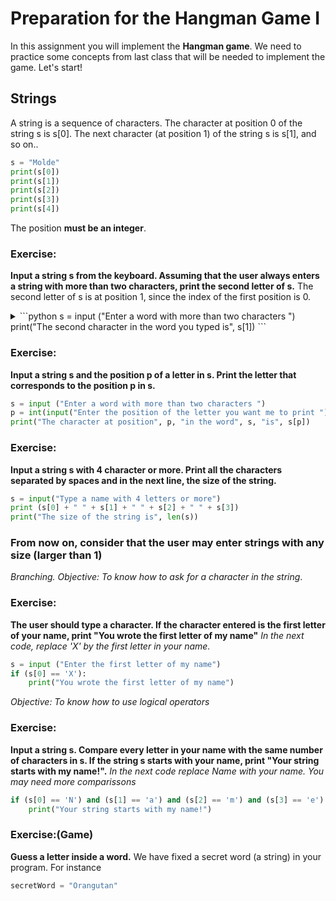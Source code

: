 # Preparation for the Hangman Game I
In this assignment you will implement the **Hangman game**. 
We need to practice some concepts from last class that will be needed to implement the game. 
Let's start!

## Strings 
A string is a sequence of characters. The character at position 0 of the string s is s[0]. The next character (at position 1) of the string s is s[1], and so on.. 
```python
s = "Molde"
print(s[0])
print(s[1])
print(s[2])
print(s[3])
print(s[4])
```
The position **must be an integer**.

### Exercise: 
**Input a string s from the keyboard. Assuming that the user always enters a string with more than two characters, print the second letter of s.**
The second letter of s is at position 1, since the index of the first position is 0.
<details><summary>
```python
s = input ("Enter a word with more than two characters ")
print("The second character in the word you typed is", s[1])
```
</summary></details>
  
### Exercise: 
**Input a string s and the position p of a letter in s. Print the letter that corresponds to the position p in s.**
```python
s = input ("Enter a word with more than two characters ")
p = int(input("Enter the position of the letter you want me to print "))
print("The character at position", p, "in the word", s, "is", s[p])
```
### Exercise:
**Input a string s with 4 character or more. Print all the characters separated by spaces and in the next line, the size of the string.**
```python
s = input("Type a name with 4 letters or more")
print (s[0] + " " + s[1] + " " + s[2] + " " + s[3])
print("The size of the string is", len(s))
```
### From now on, consider that the user may enter strings with any size (larger than 1)

*Branching. Objective: To know how to ask for a character in the string*.
### Exercise: 
**The user should type a character. If the character entered is the first letter of your name, print "You wrote the first letter of my name"**
*In the next code, replace 'X' by the first letter in your name.*
```python
s = input ("Enter the first letter of my name")
if (s[0] == 'X'): 
    print("You wrote the first letter of my name")
```

*Objective: To know how to use logical operators*
### Exercise: 
**Input a string s. Compare every letter in your name with the same number of characters in s. If the string s starts with your name, print "Your string starts with my name!".**
*In the next code replace Name with your name. You may need more comparissons*
```python
if (s[0] == 'N') and (s[1] == 'a') and (s[2] == 'm') and (s[3] == 'e'):
    print("Your string starts with my name!")
```

### Exercise:(Game) 
**Guess a letter inside a word.**
We have fixed a secret word (a string) in your program. For instance 
```python
secretWord = "Orangutan"
```
